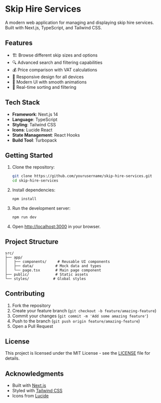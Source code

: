 # Skip Hire Services

A modern web application for managing and displaying skip hire services. Built with Next.js, TypeScript, and Tailwind CSS.

## Features

- 🏗️ Browse different skip sizes and options
- 🔍 Advanced search and filtering capabilities
- 💰 Price comparison with VAT calculations
- 📱 Responsive design for all devices
- 🎨 Modern UI with smooth animations
- 🔄 Real-time sorting and filtering

## Tech Stack

- **Framework**: Next.js 14
- **Language**: TypeScript
- **Styling**: Tailwind CSS
- **Icons**: Lucide React
- **State Management**: React Hooks
- **Build Tool**: Turbopack

## Getting Started

1. Clone the repository:
   ```bash
   git clone https://github.com/yourusername/skip-hire-services.git
   cd skip-hire-services
   ```

2. Install dependencies:
   ```bash
   npm install
   ```

3. Run the development server:
   ```bash
   npm run dev
   ```

4. Open [http://localhost:3000](http://localhost:3000) in your browser.

## Project Structure

```
src/
├── app/
│   ├── components/     # Reusable UI components
│   ├── data/          # Mock data and types
│   └── page.tsx       # Main page component
├── public/            # Static assets
└── styles/           # Global styles
```

## Contributing

1. Fork the repository
2. Create your feature branch (`git checkout -b feature/amazing-feature`)
3. Commit your changes (`git commit -m 'Add some amazing feature'`)
4. Push to the branch (`git push origin feature/amazing-feature`)
5. Open a Pull Request

## License

This project is licensed under the MIT License - see the [LICENSE](LICENSE) file for details.

## Acknowledgments

- Built with [Next.js](https://nextjs.org/)
- Styled with [Tailwind CSS](https://tailwindcss.com/)
- Icons from [Lucide](https://lucide.dev/)
